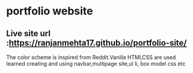 # portfolio website
## Live site url :https://ranjanmehta17.github.io/portfolio-site/
The color scheme is inspired from Reddit.Vanilla HTMl,CSS are used
learned creating and using navbar,multipage site,ul li, box model css etc 
##
